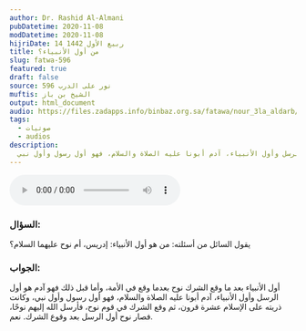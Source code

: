 ```yaml
---
author: Dr. Rashid Al-Almani
pubDatetime: 2020-11-08
modDatetime: 2020-11-08
hijriDate: 14 ربيع الأول 1442
title: من أول الأنبياء؟
slug: fatwa-596
featured: true
draft: false
source: نور على الدرب 596
muftis: الشيخ بن باز
output: html_document
audio: https://files.zadapps.info/binbaz.org.sa/fatawa/nour_3la_aldarb/nour_596/59630.mp3
tags:
  - صوتيات
  - audios
description:
  أول الأنبياء بعد ما وقع الشرك نوح بعدما وقع في الأمة، وأما قبل ذلك فهو آدم هو أول الرسل وأول الأنبياء، آدم أبونا عليه الصلاة والسلام، فهو أول رسول وأول نبي 
---
```


<audio controls>
 <source src="https://files.zadapps.info/binbaz.org.sa/fatawa/nour_3la_aldarb/nour_596/59630.mp3" type="audio/mpeg"/><p>لا يدعم متصفحك عنصر الصوت</p>
</audio>

### السؤال:
يقول السائل من أسئلته: من هو أول الأنبياء: إدريس، أم نوح عليهما السلام؟

### الجواب:
أول الأنبياء بعد ما وقع الشرك نوح بعدما وقع في الأمة، وأما قبل ذلك فهو آدم هو أول الرسل وأول الأنبياء، آدم أبونا عليه الصلاة والسلام، فهو أول رسول وأول نبي، وكانت ذريته على الإسلام عشرة قرون، ثم وقع الشرك في قوم نوح، فأرسل الله إليهم نوحًا، فصار نوح أول الرسل بعد وقوع الشرك. نعم.
